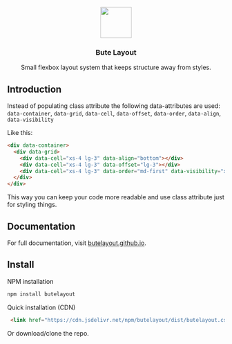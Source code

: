 <p align="center">
  <a href="https://butelayout.github.io/">
     <img src="https://cdn.rawgit.com/butelayout/butelayout.github.io/fdae96a1/butelayout.svg" alt="" width=72 height=72>
  </a>

  <h3 align="center">Bute Layout</h3>

  <p align="center">
    Small flexbox layout system that keeps structure away from styles.
  </p>
</p>

## Introduction
Instead of populating class attribute the following data-attributes are used:  
`data-container`, `data-grid`, `data-cell`, `data-offset`, `data-order`, `data-align`, `data-visibility`

Like this:
```html
<div data-container>
  <div data-grid>
    <div data-cell="xs-4 lg-3" data-align="bottom"></div>
    <div data-cell="xs-4 lg-3" data-offset="lg-3"></div>
    <div data-cell="xs-4 lg-3" data-order="md-first" data-visibility="xs-hide"></div>
  </div>
</div>
```
This way you can keep your code more readable and use class attribute just for styling things.

## Documentation

For full documentation, visit [butelayout.github.io](https://butelayout.github.io/).

## Install
NPM installation
```sh
npm install butelayout
```  
Quick installation (CDN)
```html
 <link href="https://cdn.jsdelivr.net/npm/butelayout/dist/butelayout.css" rel="stylesheet">
```

Or download/clone the repo.

